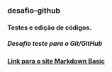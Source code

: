 ### desafio-github
#### Testes e edição de códigos.
##### Desafio teste para o Git/GitHub


#### [Link para o site Markdown Basic](https://www.markdownguide.org/basic-syntax/)
